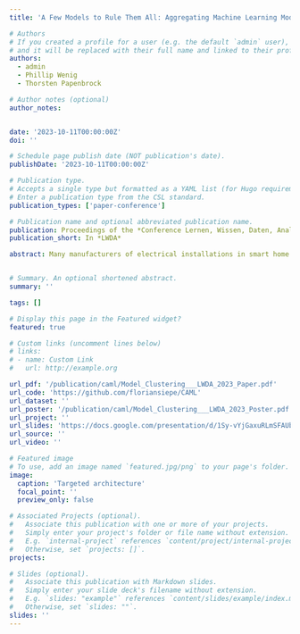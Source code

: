 ```yaml
---
title: 'A Few Models to Rule Them All: Aggregating Machine Learning Models'

# Authors
# If you created a profile for a user (e.g. the default `admin` user), write the username (folder name) here
# and it will be replaced with their full name and linked to their profile.
authors:
  - admin
  - Phillip Wenig
  - Thorsten Papenbrock

# Author notes (optional)
author_notes:


date: '2023-10-11T00:00:00Z'
doi: ''

# Schedule page publish date (NOT publication's date).
publishDate: '2023-10-11T00:00:00Z'

# Publication type.
# Accepts a single type but formatted as a YAML list (for Hugo requirements).
# Enter a publication type from the CSL standard.
publication_types: ['paper-conference']

# Publication name and optional abbreviated publication name.
publication: Proceedings of the *Conference Lernen, Wissen, Daten, Analysen*
publication_short: In *LWDA*

abstract: Many manufacturers of electrical installations in smart home environments have developed and now offer AI solutions that record and analyze the sensor data from their products. Their goal is to monitor and forecast runtime parameters, such as the energy consumption of heat generators or the cooling performance of air conditioning systems, for predictive maintenance and to optimize the carbon footprint. The training and deployment of such AI models can, though, be costly, necessitating intelligent techniques to consolidate, i.e., aggregate models of individual installations into fewer, but larger models. The aggregation of AI models, however, poses a challenging task due to the complexity of the systems and the variability of (hidden) factors that influence the forecasts. To solve the aggregation challenge, improve the forecasting accuracies and ultimately also reduce the AI deployment costs, this paper explores the concept of consolidating similar machine learning models with a novel clustering approach. We introduce CAML, a novel technique for (C)lustering and (A)ggregating (M)achine (L)earning models with shared characteristics. The clusters effectively capture the unique features of the contained models and can be combined into fewer AI models. Our evaluation shows that the hidden parameters learned by the baseline models are key factors in achieving accurate performance, underlining the importance of these models in the clustering process. Moreover, we demonstrate that by choosing the right model architecture, cluster models offer a higher prediction certainty while exhibiting an only slightly higher average error compared to baseline models. Our experimental results show that CAML outperforms alternative clustering techniques in terms of prediction error and variance across multiple cluster configurations.


# Summary. An optional shortened abstract.
summary: ''

tags: []

# Display this page in the Featured widget?
featured: true

# Custom links (uncomment lines below)
# links:
# - name: Custom Link
#   url: http://example.org

url_pdf: '/publication/caml/Model_Clustering___LWDA_2023_Paper.pdf'
url_code: 'https://github.com/floriansiepe/CAML'
url_dataset: ''
url_poster: '/publication/caml/Model_Clustering___LWDA_2023_Poster.pdf'
url_project: ''
url_slides: 'https://docs.google.com/presentation/d/1Sy-vYjGaxuRLmSFAUb8x0yq25nLkGnmWH5Hcl7L_xrY/edit?usp=sharing'
url_source: ''
url_video: ''

# Featured image
# To use, add an image named `featured.jpg/png` to your page's folder.
image:
  caption: 'Targeted architecture'
  focal_point: ''
  preview_only: false

# Associated Projects (optional).
#   Associate this publication with one or more of your projects.
#   Simply enter your project's folder or file name without extension.
#   E.g. `internal-project` references `content/project/internal-project/index.md`.
#   Otherwise, set `projects: []`.
projects:

# Slides (optional).
#   Associate this publication with Markdown slides.
#   Simply enter your slide deck's filename without extension.
#   E.g. `slides: "example"` references `content/slides/example/index.md`.
#   Otherwise, set `slides: ""`.
slides: ''
---
```


